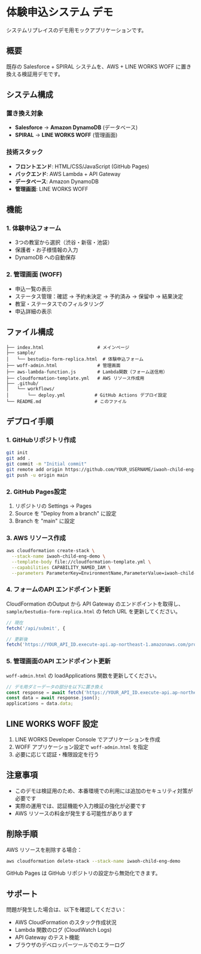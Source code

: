 # 体験申込システム デモ

システムリプレイスのデモ用モックアプリケーションです。

## 概要

既存の Salesforce + SPIRAL システムを、AWS + LINE WORKS WOFF に置き換える検証用デモです。

## システム構成

### 置き換え対象
- **Salesforce** → **Amazon DynamoDB** (データベース)
- **SPIRAL** → **LINE WORKS WOFF** (管理画面)

### 技術スタック
- **フロントエンド**: HTML/CSS/JavaScript (GitHub Pages)
- **バックエンド**: AWS Lambda + API Gateway
- **データベース**: Amazon DynamoDB
- **管理画面**: LINE WORKS WOFF

## 機能

### 1. 体験申込フォーム
- 3つの教室から選択（渋谷・新宿・池袋）
- 保護者・お子様情報の入力
- DynamoDB への自動保存

### 2. 管理画面 (WOFF)
- 申込一覧の表示
- ステータス管理：確認 → 予約未決定 → 予約済み → 保留中 → 結果決定
- 教室・ステータスでのフィルタリング
- 申込詳細の表示

## ファイル構成

```
├── index.html                    # メインページ
├── sample/
│   └── bestudio-form-replica.html  # 体験申込フォーム
├── woff-admin.html               # 管理画面
├── aws-lambda-function.js        # Lambda関数（フォーム送信用）
├── cloudformation-template.yml   # AWS リソース作成用
├── .github/
│   └── workflows/
│       └── deploy.yml           # GitHub Actions デプロイ設定
└── README.md                    # このファイル
```

## デプロイ手順

### 1. GitHubリポジトリ作成
```bash
git init
git add .
git commit -m "Initial commit"
git remote add origin https://github.com/YOUR_USERNAME/iwaoh-child-eng-demo.git
git push -u origin main
```

### 2. GitHub Pages設定
1. リポジトリの Settings → Pages
2. Source を "Deploy from a branch" に設定
3. Branch を "main" に設定

### 3. AWS リソース作成
```bash
aws cloudformation create-stack \
  --stack-name iwaoh-child-eng-demo \
  --template-body file://cloudformation-template.yml \
  --capabilities CAPABILITY_NAMED_IAM \
  --parameters ParameterKey=EnvironmentName,ParameterValue=iwaoh-child-eng
```

### 4. フォームのAPI エンドポイント更新
CloudFormation のOutput から API Gateway のエンドポイントを取得し、
`sample/bestudio-form-replica.html` の fetch URL を更新してください。

```javascript
// 現在
fetch('/api/submit', {

// 更新後
fetch('https://YOUR_API_ID.execute-api.ap-northeast-1.amazonaws.com/prod/submit', {
```

### 5. 管理画面のAPI エンドポイント更新
`woff-admin.html` の loadApplications 関数を更新してください。

```javascript
// デモ用ダミーデータの部分を以下に置き換え
const response = await fetch('https://YOUR_API_ID.execute-api.ap-northeast-1.amazonaws.com/prod/admin/applications');
const data = await response.json();
applications = data.data;
```

## LINE WORKS WOFF 設定

1. LINE WORKS Developer Console でアプリケーションを作成
2. WOFF アプリケーション設定で `woff-admin.html` を指定
3. 必要に応じて認証・権限設定を行う

## 注意事項

- このデモは検証用のため、本番環境での利用には追加のセキュリティ対策が必要です
- 実際の運用では、認証機能や入力検証の強化が必要です
- AWS リソースの料金が発生する可能性があります

## 削除手順

AWS リソースを削除する場合：

```bash
aws cloudformation delete-stack --stack-name iwaoh-child-eng-demo
```

GitHub Pages は GitHub リポジトリの設定から無効化できます。

## サポート

問題が発生した場合は、以下を確認してください：
- AWS CloudFormation のスタック作成状況
- Lambda 関数のログ (CloudWatch Logs)
- API Gateway のテスト機能
- ブラウザのデベロッパーツールでのエラーログ